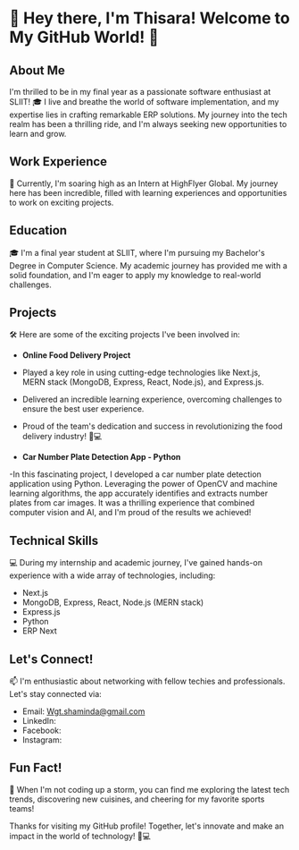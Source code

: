 # 👋 Hey there, I'm Thisara! Welcome to My GitHub World! 🌟

## About Me

I'm thrilled to be in my final year as a passionate software enthusiast at SLIIT! 🎓 I live and breathe the world of software implementation, and my expertise lies in crafting remarkable ERP solutions. My journey into the tech realm has been a thrilling ride, and I'm always seeking new opportunities to learn and grow.


## Work Experience

💼 Currently, I'm soaring high as an Intern at HighFlyer Global. My journey here has been incredible, filled with learning experiences and opportunities to work on exciting projects.

## Education

🎓 I'm a final year student at SLIIT, where I'm pursuing my Bachelor's Degree in Computer Science. My academic journey has provided me with a solid foundation, and I'm eager to apply my knowledge to real-world challenges.

## Projects

🛠️ Here are some of the exciting projects I've been involved in:

 -   **Online Food Delivery Project**
 - Played a key role in using cutting-edge technologies like Next.js,   
   MERN stack (MongoDB, Express, React, Node.js), and Express.js.

 -   Delivered an incredible learning experience, overcoming challenges to ensure the best user experience.

 - Proud of the team's dedication and success in revolutionizing the
   food delivery industry! 🚀💻
 -   **Car Number Plate Detection App - Python**
    
   -In this fascinating project, I developed a car number plate detection application using Python. Leveraging the power of OpenCV and machine learning algorithms, the app accurately identifies and extracts number plates from car images. It was a thrilling experience that combined computer vision and AI, and I'm proud of the results we achieved!

## Technical Skills

💻 During my internship and academic journey, I've gained hands-on experience with a wide array of technologies, including:

-   Next.js
-   MongoDB, Express, React, Node.js (MERN stack)
-   Express.js
-   Python
-   ERP Next


## Let's Connect!

📫 I'm enthusiastic about networking with fellow techies and professionals. Let's stay connected via:

-   Email: Wgt.shaminda@gmail.com
-   LinkedIn: 
-   Facebook:
-   Instagram:

## Fun Fact!

🌟 When I'm not coding up a storm, you can find me exploring the latest tech trends, discovering new cuisines, and cheering for my favorite sports teams!

Thanks for visiting my GitHub profile! Together, let's innovate and make an impact in the world of technology! 🚀💻
